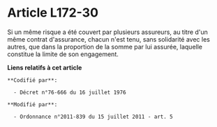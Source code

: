# Article L172-30

Si un même risque a été couvert par plusieurs assureurs, au titre d'un même contrat d'assurance, chacun n'est tenu, sans
solidarité avec les autres, que dans la proportion de la somme par lui assurée, laquelle constitue la limite de son
engagement.

**Liens relatifs à cet article**

	**Codifié par**:

	  - Décret n°76-666 du 16 juillet 1976

	**Modifié par**:

	  - Ordonnance n°2011-839 du 15 juillet 2011 - art. 5
